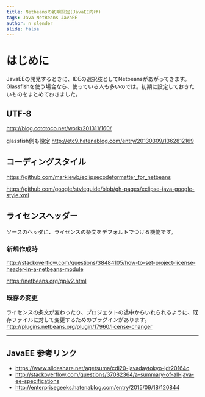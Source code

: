 ```yaml
---
title: Netbeansの初期設定(JavaEE向け)
tags: Java NetBeans JavaEE
author: n_slender
slide: false
---
```

# はじめに

JavaEEの開発するときに、IDEの選択肢としてNetbeansがあがってきます。Glassfishを使う場合なら、使っている人も多いのでは。初期に設定しておきたいものをまとめておきました。

## UTF-8

http://blog.cototoco.net/work/201311/160/

glassfish側も設定
http://etc9.hatenablog.com/entry/20130309/1362812169

## コーディングスタイル

https://github.com/markiewb/eclipsecodeformatter_for_netbeans

https://github.com/google/styleguide/blob/gh-pages/eclipse-java-google-style.xml



## ライセンスヘッダー

ソースのヘッダに、ライセンスの条文をデフォルトでつける機能です。

### 新規作成時

http://stackoverflow.com/questions/38484105/how-to-set-project-license-header-in-a-netbeans-module

https://netbeans.org/gplv2.html

### 既存の変更
ライセンスの条文が変わったり、プロジェクトの途中からいれられるように、既存ファイルに対して変更するためのプラグインがあります。
http://plugins.netbeans.org/plugin/17960/license-changer

----

## JavaEE 参考リンク

* https://www.slideshare.net/agetsuma/cdi20-javadaytokyo-jdt20164c
* http://stackoverflow.com/questions/37082364/a-summary-of-all-java-ee-specifications
* http://enterprisegeeks.hatenablog.com/entry/2015/09/18/120844

